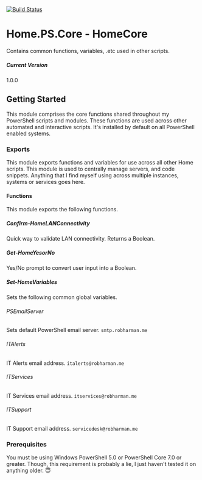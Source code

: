 [![Build Status](https://dev.azure.com/robbiecrash/Home.PS.Core/_apis/build/status/Home.PS.Core?branchName=main)](https://dev.azure.com/robbiecrash/Home.PS.Core/_build/latest?definitionId=2&branchName=main)

# Home.PS.Core - HomeCore
Contains common functions, variables, .etc used in other scripts.
##### Current Version
1.0.0

## Getting Started
This module comprises the core functions shared throughout my PowerShell scripts and modules. These functions are used across other automated and interactive scripts. It's installed by default on all PowerShell enabled systems.

### Exports
This module exports functions and variables for use across all other Home scripts. This  module is used to centrally manage servers, and code snippets. Anything that I find myself using across multiple instances, systems or services goes here.

#### Functions
This module exports the following functions.

##### Confirm-HomeLANConnectivity
Quick way to validate LAN connectivity. Returns a Boolean.

##### Get-HomeYesorNo
Yes/No prompt to convert user input into a Boolean.

##### Set-HomeVariables
Sets the following common global variables.

###### PSEmailServer
Sets default PowerShell email server. `smtp.robharman.me`

###### ITAlerts
IT Alerts email address. `italerts@robharman.me`

###### ITServices
IT Services email address. `itservices@robharman.me`

###### ITSupport
IT Support email address. `servicedesk@robharman.me`


### Prerequisites
You must be using Windows PowerShell 5.0 or PowerShell Core 7.0 or greater. Though, this requirement is probably a lie, I just haven't tested it on anything older. 😇
